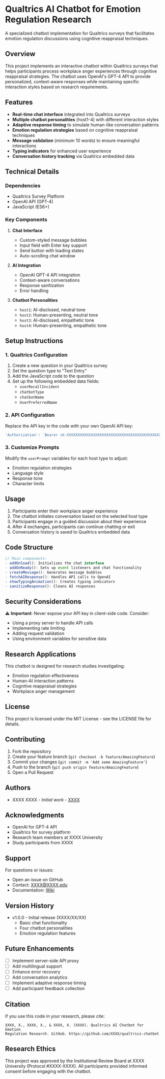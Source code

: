 # Qualtrics AI Chatbot for Emotion Regulation Research

A specialized chatbot implementation for Qualtrics surveys that facilitates emotion regulation discussions using cognitive reappraisal techniques.

## Overview

This project implements an interactive chatbot within Qualtrics surveys that helps participants process workplace anger experiences through cognitive reappraisal strategies. The chatbot uses OpenAI's GPT-4 API to provide personalized, context-aware responses while maintaining specific interaction styles based on research requirements.

## Features

- **Real-time chat interface** integrated into Qualtrics surveys
- **Multiple chatbot personalities** (host1-4) with different interaction styles
- **Adaptive response timing** to simulate human-like conversation patterns
- **Emotion regulation strategies** based on cognitive reappraisal techniques
- **Message validation** (minimum 10 words) to ensure meaningful interactions
- **Typing indicators** for enhanced user experience
- **Conversation history tracking** via Qualtrics embedded data

## Technical Details

### Dependencies
- Qualtrics Survey Platform
- OpenAI API (GPT-4)
- JavaScript (ES6+)

### Key Components

1. **Chat Interface**
   - Custom-styled message bubbles
   - Input field with Enter key support
   - Send button with loading states
   - Auto-scrolling chat window

2. **AI Integration**
   - OpenAI GPT-4 API integration
   - Context-aware conversations
   - Response sanitization
   - Error handling

3. **Chatbot Personalities**
   - `host1`: AI-disclosed, neutral tone
   - `host2`: Human-presenting, neutral tone
   - `host3`: AI-disclosed, empathetic tone
   - `host4`: Human-presenting, empathetic tone

## Setup Instructions

### 1. Qualtrics Configuration

1. Create a new question in your Qualtrics survey
2. Set the question type to "Text Entry"
3. Add the JavaScript code to the question
4. Set up the following embedded data fields:
   - `userRecallIncident`
   - `chatbotType`
   - `chatbotName`
   - `UserPreferredName`

### 2. API Configuration

Replace the API key in the code with your own OpenAI API key:
```javascript
'Authorization': `Bearer sk-XXXXXXXXXXXXXXXXXXXXXXXXXXXXXXXXXXXXXXXXXXXX`
```

### 3. Customize Prompts

Modify the `userPrompt` variables for each host type to adjust:
- Emotion regulation strategies
- Language style
- Response tone
- Character limits

## Usage

1. Participants enter their workplace anger experience
2. The chatbot initiates conversation based on the selected host type
3. Participants engage in a guided discussion about their experience
4. After 4 exchanges, participants can continue chatting or exit
5. Conversation history is saved to Qualtrics embedded data

## Code Structure

```javascript
// Main components:
- addOnload(): Initializes the chat interface
- addOnReady(): Sets up event listeners and chat functionality
- createMessage(): Generates message bubbles
- fetchAIResponse(): Handles API calls to OpenAI
- showTypingAnimation(): Creates typing indicators
- sanitizeResponse(): Cleans AI responses
```

## Security Considerations

⚠️ **Important**: Never expose your API key in client-side code. Consider:
- Using a proxy server to handle API calls
- Implementing rate limiting
- Adding request validation
- Using environment variables for sensitive data

## Research Applications

This chatbot is designed for research studies investigating:
- Emotion regulation effectiveness
- Human-AI interaction patterns
- Cognitive reappraisal strategies
- Workplace anger management

## License

This project is licensed under the MIT License - see the LICENSE file for details.

## Contributing

1. Fork the repository
2. Create your feature branch (`git checkout -b feature/AmazingFeature`)
3. Commit your changes (`git commit -m 'Add some AmazingFeature'`)
4. Push to the branch (`git push origin feature/AmazingFeature`)
5. Open a Pull Request

## Authors

- XXXX XXXX - *Initial work* - [XXXX](https://github.com/XXXX)

## Acknowledgments

- OpenAI for GPT-4 API
- Qualtrics for survey platform
- Research team members at XXXX University
- Study participants from XXXX

## Support

For questions or issues:
- Open an issue on GitHub
- Contact: XXXX@XXXX.edu
- Documentation: [Wiki](https://github.com/XXXX/qualtrics-chatbot/wiki)

## Version History

- v1.0.0 - Initial release (XXXX/XX/XX)
  - Basic chat functionality
  - Four chatbot personalities
  - Emotion regulation features

## Future Enhancements

- [ ] Implement server-side API proxy
- [ ] Add multilingual support
- [ ] Enhance error recovery
- [ ] Add conversation analytics
- [ ] Implement adaptive response timing
- [ ] Add participant feedback collection

## Citation

If you use this code in your research, please cite:
```
XXXX, X., XXXX, X., & XXXX, X. (XXXX). Qualtrics AI Chatbot for Emotion 
Regulation Research. GitHub. https://github.com/XXXX/qualtrics-chatbot
```

## Research Ethics

This project was approved by the Institutional Review Board at XXXX University (Protocol #XXXX-XXXX). All participants provided informed consent before engaging with the chatbot.
